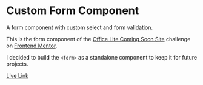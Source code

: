 # Custom Form Component

A form component with custom select and form validation.

This is the form component of the [Office Lite Coming Soon Site](https://www.frontendmentor.io/challenges/officelite-coming-soon-site-M4DIPNz8g) challenge on [Frontend Mentor](https://www.frontendmentor.io/).

I decided to build the `<form>` as a standalone component to keep it for future projects.

[Live Link](https://frontendstu.github.io/custom-form-component/)
